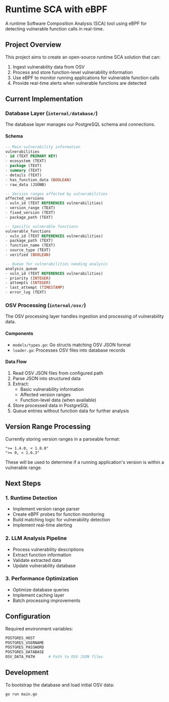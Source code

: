# Runtime SCA with eBPF

A runtime Software Composition Analysis (SCA) tool using eBPF for detecting vulnerable function calls in real-time.

## Project Overview

This project aims to create an open-source runtime SCA solution that can:
1. Ingest vulnerability data from OSV
2. Process and store function-level vulnerability information
3. Use eBPF to monitor running applications for vulnerable function calls
4. Provide real-time alerts when vulnerable functions are detected

## Current Implementation

### Database Layer (`internal/database/`)

The database layer manages our PostgreSQL schema and connections.

#### Schema

```sql
-- Main vulnerability information
vulnerabilities
- id (TEXT PRIMARY KEY)
- ecosystem (TEXT)
- package (TEXT)
- summary (TEXT)
- details (TEXT)
- has_function_data (BOOLEAN)
- raw_data (JSONB)

-- Version ranges affected by vulnerabilities
affected_versions
- vuln_id (TEXT REFERENCES vulnerabilities)
- version_range (TEXT)
- fixed_version (TEXT)
- package_path (TEXT)

-- Specific vulnerable functions
vulnerable_functions
- vuln_id (TEXT REFERENCES vulnerabilities)
- package_path (TEXT)
- function_name (TEXT)
- source_type (TEXT)
- verified (BOOLEAN)

-- Queue for vulnerabilities needing analysis
analysis_queue
- vuln_id (TEXT REFERENCES vulnerabilities)
- priority (INTEGER)
- attempts (INTEGER)
- last_attempt (TIMESTAMP)
- error_log (TEXT)
```

### OSV Processing (`internal/osv/`)

The OSV processing layer handles ingestion and processing of vulnerability data.

#### Components

- `models/types.go`: Go structs matching OSV JSON format
- `loader.go`: Processes OSV files into database records

#### Data Flow

1. Read OSV JSON files from configured path
2. Parse JSON into structured data
3. Extract:
   - Basic vulnerability information
   - Affected version ranges
   - Function-level data (when available)
4. Store processed data in PostgreSQL
5. Queue entries without function data for further analysis

## Version Range Processing

Currently storing version ranges in a parseable format:
```
">= 1.4.0, < 1.8.0"
">= 0, < 1.6.3"
```

These will be used to determine if a running application's version is within a vulnerable range.

## Next Steps

### 1. Runtime Detection
- Implement version range parser
- Create eBPF probes for function monitoring
- Build matching logic for vulnerability detection
- Implement real-time alerting

### 2. LLM Analysis Pipeline
- Process vulnerability descriptions
- Extract function information
- Validate extracted data
- Update vulnerability database

### 3. Performance Optimization
- Optimize database queries
- Implement caching layer
- Batch processing improvements

## Configuration

Required environment variables:
```bash
POSTGRES_HOST
POSTGRES_USERNAME
POSTGRES_PASSWORD
POSTGRES_DATABASE
OSV_DATA_PATH      # Path to OSV JSON files
```

## Development

To bootstrap the database and load initial OSV data:

```bash
go run main.go
```
